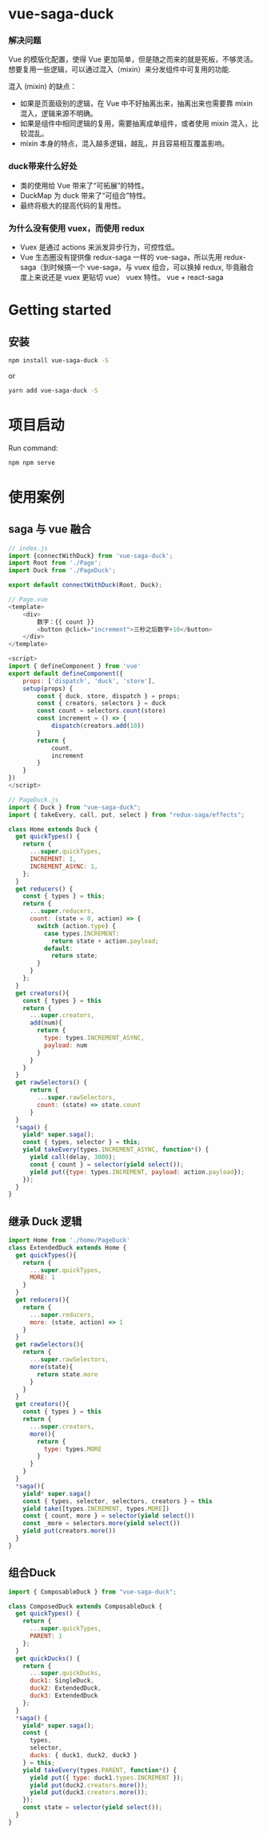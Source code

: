 # vue-saga-duck

### 解决问题
Vue 的模版化配置，使得 Vue 更加简单，但是随之而来的就是死板，不够灵活。想要复用一些逻辑，可以通过混入（mixin）来分发组件中可复用的功能.

混入 (mixin) 的缺点：
- 如果是页面级别的逻辑，在 Vue 中不好抽离出来，抽离出来也需要靠 mixin 混入，逻辑来源不明确。
- 如果是组件中相同逻辑的复用，需要抽离成单组件，或者使用 mixin 混入，比较混乱。
- mixin 本身的特点，混入越多逻辑，越乱，并且容易相互覆盖影响。

### duck带来什么好处
- 类的使用给 Vue 带来了“可拓展”的特性。
- DuckMap 为 duck 带来了“可组合”特性。
- 最终将极大的提高代码的复用性。

### 为什么没有使用 vuex，而使用 redux
- Vuex 是通过 actions 来派发异步行为，可控性低。
- Vue 生态圈没有提供像 redux-saga 一样的 vue-saga，所以先用 redux-saga（到时候搞一个 vue-saga，与 vuex 组合，可以换掉 redux, 毕竟融合度上来说还是 vuex 更贴切 vue）
vuex 特性。 vue + react-saga

# Getting started

## 安装
```sh
npm install vue-saga-duck -S
```
or
```sh
yarn add vue-saga-duck -S
```

# 项目启动
Run command:
```sh
npm npm serve
```

# 使用案例
## saga 与 vue 融合
```js
// index.js
import {connectWithDuck} from 'vue-saga-duck';
import Root from './Page';
import Duck from './PageDuck';

export default connectWithDuck(Root, Duck);
```

```js
// Page.vue
<template>
    <div>
        数字：{{ count }}
        <button @click="increment">三秒之后数字+10</button>
    </div>
</template>

<script>
import { defineComponent } from 'vue'
export default defineComponent({
    props: ['dispatch', 'duck', 'store'],
    setup(props) {
        const { duck, store, dispatch } = props;
        const { creators, selectors } = duck
        const count = selectors.count(store)
        const increment = () => {
            dispatch(creators.add(10))
        }
        return {
            count,
            increment
        }
    }
})
</script>
```

```js
// PageDuck.js
import { Duck } from "vue-saga-duck";
import { takeEvery, call, put, select } from "redux-saga/effects";

class Home extends Duck {
  get quickTypes() {
    return {
      ...super.quickTypes,
      INCREMENT: 1,
      INCREMENT_ASYNC: 1,
    };
  }
  get reducers() {
    const { types } = this;
    return {
      ...super.reducers,
      count: (state = 0, action) => {
        switch (action.type) {
          case types.INCREMENT:
            return state + action.payload;
          default:
            return state;
        }
      }
    };
  }
  get creators(){
    const { types } = this
    return {
      ...super.creators,
      add(num){
        return {
          type: types.INCREMENT_ASYNC,
          payload: num
        }
      }
    }
  }
  get rawSelectors() {
      return {
        ...super.rawSelectors,
        count: (state) => state.count
      }
  }
  *saga() {
    yield* super.saga();
    const { types, selector } = this;
    yield takeEvery(types.INCREMENT_ASYNC, function*() {
      yield call(delay, 3000);
      const { count } = selector(yield select());
      yield put({type: types.INCREMENT, payload: action.payload});
    });
  }
}
```


## 继承 Duck 逻辑
```js
import Home from './home/PageDuck'
class ExtendedDuck extends Home {
  get quickTypes(){
    return {
      ...super.quickTypes,
      MORE: 1
    }
  }
  get reducers(){
    return {
      ...super.reducers,
      more: (state, action) => 1
    }
  }
  get rawSelectors(){
    return {
      ...super.rawSelectors,
      more(state){
        return state.more
      }
    }
  }
  get creators(){
    const { types } = this
    return {
      ...super.creators,
      more(){
        return {
          type: types.MORE
        }
      }
    }
  }
  *saga(){
    yield* super.saga()
    const { types, selector, selectors, creators } = this
    yield take([types.INCREMENT, types.MORE])
    const { count, more } = selector(yield select())
    const _more = selectors.more(yield select())
    yield put(creators.more())
  }
}
```

## 组合Duck
```js
import { ComposableDuck } from "vue-saga-duck";

class ComposedDuck extends ComposableDuck {
  get quickTypes() {
    return {
      ...super.quickTypes,
      PARENT: 1
    };
  }
  get quickDucks() {
    return {
      ...super.quickDucks,
      duck1: SingleDuck,
      duck2: ExtendedDuck,
      duck3: ExtendedDuck
    };
  }
  *saga() {
    yield* super.saga();
    const {
      types,
      selector,
      ducks: { duck1, duck2, duck3 }
    } = this;
    yield takeEvery(types.PARENT, function*() {
      yield put({ type: duck1.types.INCREMENT });
      yield put(duck2.creators.more());
      yield put(duck3.creators.more());
    });
    const state = selector(yield select());
  }
}
```
